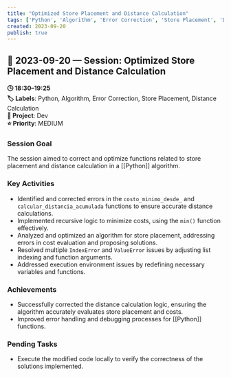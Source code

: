 ```yaml
---
title: "Optimized Store Placement and Distance Calculation"
tags: ['Python', 'Algorithm', 'Error Correction', 'Store Placement', 'Distance Calculation']
created: 2023-09-20
publish: true
---
```


## 📅 2023-09-20 — Session: Optimized Store Placement and Distance Calculation

**🕒 18:30–19:25**  
**🏷️ Labels**: Python, Algorithm, Error Correction, Store Placement, Distance Calculation  
**📂 Project**: Dev  
**⭐ Priority**: MEDIUM  


### Session Goal
The session aimed to correct and optimize functions related to store placement and distance calculation in a [[Python]] algorithm.

### Key Activities
- Identified and corrected errors in the `costo_minimo_desde_` and `calcular_distancia_acumulada` functions to ensure accurate distance calculations.
- Implemented recursive logic to minimize costs, using the `min()` function effectively.
- Analyzed and optimized an algorithm for store placement, addressing errors in cost evaluation and proposing solutions.
- Resolved multiple `IndexError` and `ValueError` issues by adjusting list indexing and function arguments.
- Addressed execution environment issues by redefining necessary variables and functions.

### Achievements
- Successfully corrected the distance calculation logic, ensuring the algorithm accurately evaluates store placement and costs.
- Improved error handling and debugging processes for [[Python]] functions.

### Pending Tasks
- Execute the modified code locally to verify the correctness of the solutions implemented.
